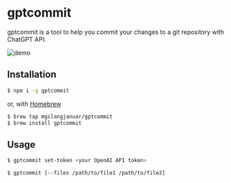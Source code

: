 # gptcommit

gptcommit is a tool to help you commit your changes to a git repository with ChatGPT API.

![demo](https://res.cloudinary.com/mgilangjanuar/image/upload/v1677890519/ezgif.com-video-to-gif_qmvjan.gif)

## Installation

```bash
$ npm i -g gptcommit
```

or, with [Homebrew](https://brew.sh/)

```bash
$ brew tap mgilangjanuar/gptcommit
$ brew install gptcommit
```

## Usage

```bash
$ gptcommit set-token <your OpenAI API token>
```

```bash
$ gptcommit [--files /path/to/file1 /path/to/file2]
```
